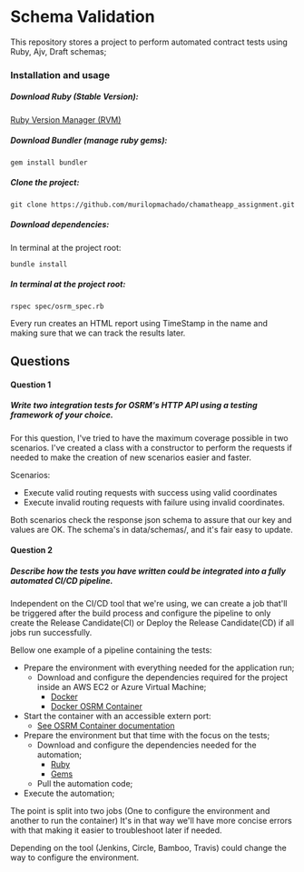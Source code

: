 # Schema Validation

This repository stores a project to perform automated contract tests using Ruby, Ajv, Draft schemas;

### Installation and usage

##### Download Ruby (Stable Version):

[Ruby Version Manager (RVM)](https://rvm.io/)

##### Download Bundler (manage ruby gems):
    
    gem install bundler

##### Clone the project:
    
    git clone https://github.com/murilopmachado/chamatheapp_assignment.git

##### Download dependencies:
In terminal at the project root:
    
    bundle install

##### In terminal at the project root:

    rspec spec/osrm_spec.rb 

Every run creates an HTML report using TimeStamp in the name and making sure that we can track the results later.

## Questions

#### Question 1
##### Write two integration tests for OSRM's HTTP API using a testing framework of your choice.

For this question, I've tried to have the maximum coverage possible in two scenarios. I've created a class with a constructor to perform the requests if needed to make the creation of new scenarios easier and faster.

Scenarios:

- Execute valid routing requests with success using valid coordinates
- Execute invalid routing requests with failure using invalid coordinates.

Both scenarios check the response json schema to assure that our key and values are OK. 
The schema's in data/schemas/, and it's fair easy to update.

#### Question 2
##### Describe how the tests you have written could be integrated into a fully automated CI/CD pipeline.

Independent on the CI/CD tool that we're using, we can create a job that'll be triggered after the build process and configure the pipeline to only create the Release Candidate(CI) or Deploy the Release Candidate(CD) if all jobs run successfully. 

Bellow one example of a pipeline containing the tests:

* Prepare the environment with everything needed for the application run;
   * Download and configure the dependencies required for the project inside an AWS EC2 or Azure Virtual Machine;
     * [Docker](https://www.docker.com/)
     * [Docker OSRM Container](https://hub.docker.com/r/osrm/osrm-backend/)    
* Start the container with an accessible extern port:
     * [See OSRM Container documentation](https://hub.docker.com/r/osrm/osrm-backend/)
* Prepare the environment but that time with the focus on the tests;
   * Download and configure the dependencies needed for the automation;
     * [Ruby](https://rvm.io/)
     * [Gems](https://bundler.io/) 
   * Pull the automation code;
* Execute the automation;

The point is split into two jobs (One to configure the environment and another to run the container) It's in that way we'll have more concise errors with that making it easier to troubleshoot later if needed.

Depending on the tool (Jenkins, Circle, Bamboo, Travis) could change the way to configure the environment.

